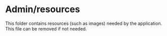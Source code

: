 # Admin/resources

This folder contains resources (such as images) needed by the application. This file can
be removed if not needed.
